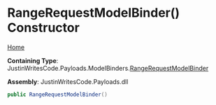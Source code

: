 # RangeRequestModelBinder\(\) Constructor

[Home](../../../../README.md)

**Containing Type**: JustinWritesCode\.Payloads\.ModelBinders\.[RangeRequestModelBinder](../README.md)

**Assembly**: JustinWritesCode\.Payloads\.dll

```csharp
public RangeRequestModelBinder()
```


